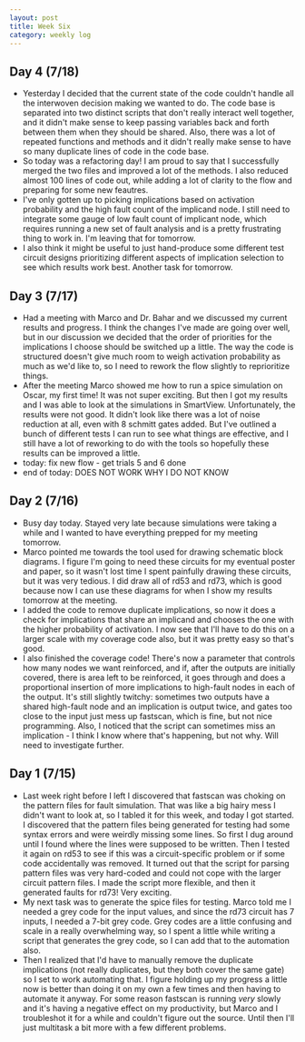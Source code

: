 ```yaml
---
layout: post 
title: Week Six 
category: weekly log
---
```


## Day 4 (7/18)
  + Yesterday I decided that the current state of the code couldn't handle all the 
  interwoven decision making we wanted to do. The code base is separated into two
  distinct scripts that don't really interact well together, and it didn't make sense
  to keep passing variables back and forth between them when they should be shared. 
  Also, there was a lot of repeated functions and methods and it didn't really make
  sense to have so many duplicate lines of code in the code base. 
  + So today was a refactoring
  day! I am proud to say that I successfully merged the two files and improved a lot
  of the methods. I also reduced almost 100 lines of code out, while adding a lot of
  clarity to the flow and preparing for some new feautres.
  + I've only gotten up to picking implications based on activation probability and
  the high fault count of the implicand node. I still need to integrate some gauge of
  low fault count of implicant node, which requires running a new set of fault analysis
  and is a pretty frustrating thing to work in. I'm leaving that for tomorrow.
  + I also think it might be useful to just hand-produce some different test circuit
  designs prioritizing different aspects of implication selection to see which results
  work best. Another task for tomorrow.

## Day 3 (7/17)
  + Had a meeting with Marco and Dr. Bahar and we discussed my current results and progress.
  I think the changes I've made are going over well, but in our discussion we decided that
  the order of priorities for the implications I choose should be switched up a little. The
  way the code is structured doesn't give much room to weigh activation probability as much
  as we'd like to, so I need to rework the flow slightly to reprioritize things.
  + After the meeting Marco showed me how to run a spice simulation on Oscar, my first time!
  It was not super exciting. But then I got my results and I was able to look at the simulations
  in SmartView. Unfortunately, the results were not good. It didn't look like there was a lot of
  noise reduction at all, even with 8 schmitt gates added. But I've outlined a bunch of different
  tests I can run to see what things are effective, and I still have a lot of reworking to do 
  with the tools so hopefully these results can be improved a little.
  + today: fix new flow - get trials 5 and 6 done
  + end of today: DOES NOT WORK WHY I DO NOT KNOW

## Day 2 (7/16)
  + Busy day today. Stayed very late because simulations were taking a while and I wanted to
  have everything prepped for my meeting tomorrow.
  + Marco pointed me towards the tool used for drawing schematic block diagrams. I figure I'm
  going to need these circuits for my eventual poster and paper, so it wasn't lost time I spent
  painfully drawing these circuits, but it was very tedious. I did draw all of rd53 and rd73, 
  which is good because now I can use these diagrams for when I show my results tomorrow at the
  meeting.
  + I added the code to remove duplicate implications, so now it does a check for implications
  that share an implicand and chooses the one with the higher probability of activation. I now
  see that I'll have to do this on a larger scale with my coverage code also, but it was pretty
  easy so that's good.
  + I also finished the coverage code! There's now a parameter that controls how many nodes 
  we want reinforced, and if, after the outputs are initially covered, there is area left to
  be reinforced, it goes through and does a proportional insertion of more implications to
  high-fault nodes in each of the output. It's still slightly twitchy: sometimes two outputs
  have a shared high-fault node and an implication is output twice, and gates too close to
  the input just mess up fastscan, which is fine, but not nice programming. Also,
  I noticed that the script can sometimes miss an implication - I think I know where that's
  happening, but not why. Will need to investigate further.

## Day 1 (7/15)
  + Last week right before I left I discovered that fastscan was choking on the pattern files
  for fault simulation. That was like a big hairy mess I didn't want to look at, so I tabled
  it for this week, and today I got started. I discovered that the pattern files being
  generated for testing had some syntax errors and were weirdly missing some lines. So first
  I dug around until I found where the lines were supposed to be written. Then I tested it
  again on rd53 to see if this was a circuit-specific problem or if some code accidentally
  was removed. It turned out that the script for parsing pattern files was very hard-coded
  and could not cope with the larger circuit pattern files. I made the script more flexible,
  and then it generated faults for rd73! Very exciting.
  + My next task was to generate the spice files for testing. Marco told me I needed a grey
  code for the input values, and since the rd73 circuit has 7 inputs, I needed a 7-bit grey code.
  Grey codes are a little confusing and scale in a really overwhelming way, so I spent a little 
  while writing a script that generates the grey code, so I can add that to the automation also.
  + Then I realized that I'd have to manually remove the duplicate implications (not really
  duplicates, but they both cover the same gate) so I set to work automating that. I figure
  holding up my progress a little now is better than doing it on my own a few times and then having
  to automate it anyway. For some reason fastscan is running _very_ slowly and it's having
  a negative effect on my productivity, but Marco and I troubleshot it for a while and couldn't
  figure out the source. Until then I'll just multitask a bit more with a few different problems.
